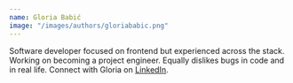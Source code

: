 ```yaml
---
name: Gloria Babić
image: "/images/authors/gloriababic.png"
---
```


Software developer focused on frontend but experienced across the stack. Working on becoming a project engineer. Equally dislikes bugs in code and in real life.
Connect with Gloria on <ins>[LinkedIn](https://www.linkedin.com/in/glolalola/)</ins>.

